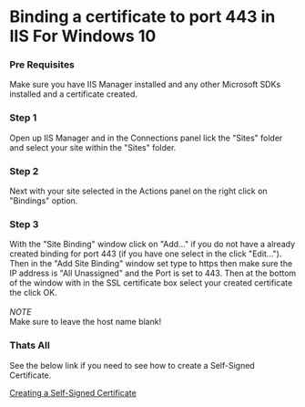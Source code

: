 # Binding a certificate to port 443 in IIS For Windows 10

### Pre Requisites
Make sure you have IIS Manager installed and any other Microsoft SDKs installed and a certificate created.

### Step 1
Open up IIS Manager and in the Connections panel lick the "Sites" folder and select your site within the "Sites" folder. 

### Step 2
Next with your site selected in the Actions panel on the right click on "Bindings" option.

### Step 3
With the "Site Binding" window click on "Add..." if you do not have a already created binding for port 443 (if you have one select in the click "Edit..."). Then in the "Add Site Binding" window set type to https then make sure the IP address is "All Unassigned" and the Port is set to 443. Then at the bottom of the window with in the SSL certificate box select your created certificate the click OK. \
\
*NOTE* \
Make sure to leave the host name blank!

### Thats All
See the below link if you need to see how to create a Self-Signed Certificate.

[Creating a Self-Signed Certificate](https://github.com/Jacksmitch/TechnicalTaskLog/blob/main/Techdocs/SelfSignedCertificateISS.md)
